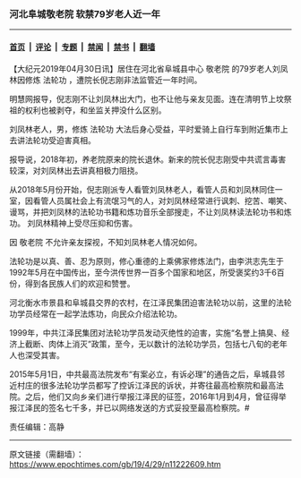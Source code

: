 ### 河北阜城敬老院 软禁79岁老人近一年

---

#### [首页](../../../..?n11222609) &nbsp;|&nbsp; [评论](../../../../../epoch-comment?n11222609) &nbsp;|&nbsp; [专题](../../../../../epoch-special?n11222609) &nbsp;|&nbsp; [禁闻](../../../../../epoch-news?n11222609) &nbsp;|&nbsp; [禁书](../../../../../books?n11222609) &nbsp;|&nbsp; [翻墙](https://github.com/gfw-breaker/nogfw/blob/master/README.md?n11222609)


<div class="post_content" id="artbody" itemprop="articleBody">
 <!-- article content begin -->
 <p>
  【大纪元2019年04月30日讯】居住在河北省阜城县中心
  <ok href="https://www.epochtimes.com/gb/tag/%E6%95%AC%E8%80%81%E9%99%A2.html">
   敬老院
  </ok>
  的79岁老人刘凤林因修炼
  <ok href="https://www.epochtimes.com/gb/tag/%E6%B3%95%E8%BD%AE%E5%8A%9F.html">
   法轮功
  </ok>
  ，遭院长倪志刚非法监管近一年时间。
 </p>
 <p class="p2">
  <span class="s1">
   明慧网报导，倪志刚不让刘凤林出大门，也不让他与亲友见面。连在清明节上坟祭祖的权利也被剥夺，和坐监关押没什么区别。
  </span>
 </p>
 <p class="p4">
  <span class="s1">
   刘凤林老人，男，修炼
   <ok href="https://www.epochtimes.com/gb/tag/%E6%B3%95%E8%BD%AE%E5%8A%9F.html">
    法轮功
   </ok>
   大法后身心受益，平时爱骑上自行车到附近集市上去讲法轮功受迫害真相。
  </span>
 </p>
 <p class="p4">
  <span class="s1">
   报导说，2018年初，养老院原来的院长退休。新来的院长倪志刚受中共谎言毒害较深，对刘凤林出去讲真相极力阻挠。
  </span>
 </p>
 <p class="p4">
  <span class="s1">
   从2018年5月份开始，倪志刚派专人看管刘凤林老人，看管人员和刘凤林同住一室，因看管人员属社会上有流氓习气的人，对刘凤林经常进行讽刺、挖苦、嘲笑、谩骂，并把刘凤林的法轮功书籍和炼功音乐全部搜走，不让刘凤林读法轮功书和炼功。
  </span>
  <span class="s1">
   刘凤林精神上受尽压抑和伤害。
  </span>
 </p>
 <p class="p4">
  <span class="s1">
   因
   <ok href="https://www.epochtimes.com/gb/tag/%E6%95%AC%E8%80%81%E9%99%A2.html">
    敬老院
   </ok>
   不允许亲友探视，不知刘凤林老人情况如何。
  </span>
 </p>
 <p class="p4">
  法轮功是以真、善、忍为原则，修心重德的上乘佛家修炼法门，由李洪志先生于1992年5月在中国传出，至今洪传世界一百多个国家和地区，所受褒奖约3千6百份，得到各民族人们的欢迎和赞誉。
 </p>
 <p class="p1">
  <span class="s1">
   河北衡水市景县和阜城县交界的农村，在江泽民集团迫害法轮功以前，这里的法轮功学员经常在一起学法炼功，向民众介绍法轮功。
  </span>
 </p>
 <p class="p1">
  1999年，中共江泽民集团对法轮功学员发动灭绝性的迫害，实施“名誉上搞臭、经济上截断、肉体上消灭”政策，至今，无以数计的法轮功学员，包括七八旬的老年人也深受其害。
 </p>
 <p class="p1">
  <span class="s1">
   2015年5月1日，中共最高法院发布“有案必立，有诉必理”的通告之后，阜城县邻近村庄的很多法轮功学员都写了控诉江泽民的诉状，并寄往最高检察院和最高法院。之后，他们又向乡亲们进行举报江泽民的征签，2016年1月到4月，曾征得举报江泽民的签名七千多，并已以网络发送的方式妥投至最高检察院。#
  </span>
 </p>
 <p class="p1">
  责任编辑：高静
 </p>
 <!-- article content end -->
 <div id="below_article_ad">
 </div>
</div>


---

原文链接（需翻墙）：https://www.epochtimes.com/gb/19/4/29/n11222609.htm